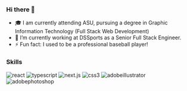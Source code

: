### Hi there 👋

- 🎓 I am currently attending ASU, pursuing a degree in Graphic Information Technology (Full Stack Web Development)
- 🔭 I’m currently working at DSSports as a Senior Full Stack Engineer.
- ⚡ Fun fact: I used to be a professional baseball player!

### Skills

![react](https://img.shields.io/badge/React-61DAFB?style=for-the-badge&logo=React&logoColor=white)
![typescript](https://img.shields.io/badge/TypeScript-3178C6?style=for-the-badge&logo=TypeScript&logoColor=white)
![next.js](https://img.shields.io/badge/Next.js-000000?style=for-the-badge&logo=Next.js&logoColor=white)
![css3](https://img.shields.io/badge/CSS3-1572B6?style=for-the-badge&logo=CSS3&logoColor=white)
![adobeillustrator](https://img.shields.io/badge/Illustrator-FF9A00?style=for-the-badge&logo=AdobeIllustrator&logoColor=white)
![adobephotoshop](https://img.shields.io/badge/Photoshop-31A8FF?style=for-the-badge&logo=AdobePhotoshop&logoColor=white)


